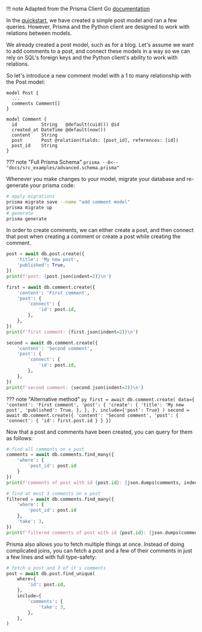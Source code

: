 !!! note
    Adapted from the Prisma Client Go [documentation](https://github.com/prisma/prisma-client-go/blob/master/docs/advanced.md)

In the [quickstart](quickstart.md), we have created a simple post model and ran a few queries. However, Prisma and the
Python client are designed to work with relations between models.

We already created a post model, such as for a blog. Let's assume we want to add comments to a post, and connect these
models in a way so we can rely on SQL's foreign keys and the Python client's ability to work with relations.

So let's introduce a new comment model with a 1 to many relationship with the Post model:

```prisma
model Post {
  ...
  comments Comment[]
}

model Comment {
  id         String   @default(cuid()) @id
  created_at DateTime @default(now())
  content    String
  post       Post @relation(fields: [post_id], references: [id])
  post_id    String
}
```

??? note "Full Prisma Schema"
    ```prisma
    --8<-- "docs/src_examples/advanced.schema.prisma"
    ```

Whenever you make changes to your model, migrate your database and re-generate your prisma code:

```sh
# apply migrations
prisma migrate save --name "add comment model"
prisma migrate up
# generate
prisma generate
```

In order to create comments, we can either create a post, and then connect that post when creating a comment or create a post while creating the comment.

```py
post = await db.post.create({
    'title': 'My new post',
    'published': True,
})
print(f'post: {post.json(indent=2)}\n')

first = await db.comment.create({
    'content': 'First comment',
    'post': {
        'connect': {
            'id': post.id,
        },
    },
})
print(f'first comment: {first.json(indent=2)}\n')

second = await db.comment.create({
    'content': 'Second comment',
    'post': {
        'connect': {
            'id': post.id,
        },
    },
})
print(f'second comment: {second.json(indent=2)}\n')
```

??? note "Alternative method"
    ```py
    first = await db.comment.create(
        data={
            'content': 'First comment',
            'post': {
                'create': {
                    'title': 'My new post',
                    'published': True,
                },
            },
        },
        include={'post': True}
    )
    second = await db.comment.create({
        'content': 'Second comment',
        'post': {
            'connect': {
                'id': first.post.id
            }
        }
    })
    ```

Now that a post and comments have been created, you can query for them as follows:

```py
# find all comments on a post
comments = await db.comments.find_many({
    'where': {
        'post_id': post.id
    }
})
print(f'comments of post with id {post.id}: {json.dumps(comments, indent=2)}')

# find at most 3 comments on a post
filtered = await db.comments.find_many({
    'where': {
        'post_id': post.id
    },
    'take': 3,
})
print(f'filtered comments of post with id {post.id}: {json.dumps(comments, indent=2)}')
```

Prisma also allows you to fetch multiple things at once. Instead of doing complicated joins, you can fetch a post and a
few of their comments in just a few lines and with full type-safety:

```py
# fetch a post and 3 of it's comments
post = await db.post.find_unique(
    where={
        'id': post.id,
    },
    include={
        'comments': {
            'take': 3,
        },
    },
)
```


<!-- TODO: add reference to the API reference documentation once added -->
